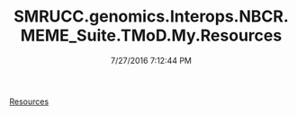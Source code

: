 ﻿---
title: SMRUCC.genomics.Interops.NBCR.MEME_Suite.TMoD.My.Resources
date: 7/27/2016 7:12:44 PM
---

[Resources](T-SMRUCC.genomics.Interops.NBCR.MEME_Suite.TMoD.My.Resources.Resources.html)
